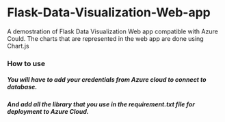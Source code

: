 # Flask-Data-Visualization-Web-app
A demostration of Flask Data Visualization Web app compatible with Azure Could. The charts that are represented in the web app are done using Chart.js

### How to use

##### You will have to add your credentials from Azure cloud to connect to database.
##### And add all the library that you use in the requirement.txt file for deployment to Azure Cloud.

